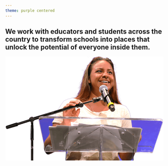 ```yaml
---
theme: purple centered
---
```


## We work with educators and students across the country to transform schools into places that unlock the potential of everyone inside them.

![We transform schools](/img/mission-kamey.png)

